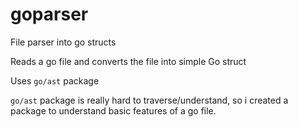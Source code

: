 goparser
========

File parser into go structs

Reads a go file and converts the file into simple Go struct

Uses `go/ast` package 

`go/ast` package is really hard to traverse/understand, so i created a package to understand basic features of a go file. 

